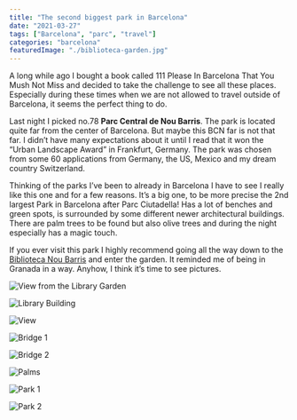 ```yaml
---
title: "The second biggest park in Barcelona"
date: "2021-03-27"
tags: ["Barcelona", "parc", "travel"]
categories: "barcelona"
featuredImage: "./biblioteca-garden.jpg"
---
```


A long while ago I bought a book called 111 Please In Barcelona That You Mush Not Miss and decided to take the challenge to see all these places. Especially during these times when we are not allowed to travel outside of Barcelona, it seems the perfect thing to do.

Last night I picked no.78 **Parc Central de Nou Barris**. The park is located quite far from the center of Barcelona. But maybe this BCN far is not that far. I didn’t have many expectations about it until I read that it won the “Urban Landscape Award” in Frankfurt, Germany. The park was chosen from some 60 applications from Germany, the US, Mexico and my dream country Switzerland.

Thinking of the parks I’ve been to already in Barcelona I have to see I really like this one and for a few reasons. It’s a big one, to be more precise the 2nd largest Park in Barcelona after Parc Ciutadella! Has a lot of benches and green spots, is surrounded by some different newer architectural buildings. There are palm trees to be found but also olive trees and during the night especially has a magic touch.

If you ever visit this park I highly recommend going all the way down to the [Biblioteca Nou Barris](https://goo.gl/maps/q4Hjq1U8iFnfkxsQA) and enter the garden. It reminded me of being in Granada in a way. Anyhow, I think it’s time to see pictures.

![View from the Library Garden](./biblioteca-garden.jpg)

![Library Building](./biblioteca.jpg)

![View](./view.jpg)

![Bridge 1](./bridge-1.jpg)

![Bridge 2](./bridge-2.jpg)

![Palms](./palms.jpg)

![Park 1](./parc-2.jpg)

![Park 2](./parc.jpg)
